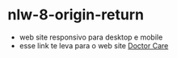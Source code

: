 # nlw-8-origin-return
- web site responsivo para desktop e mobile
- esse link te leva para o web site <a href="https://nei22.github.io/nlw-8-origin-return/" target="_blank">Doctor Care</a> 
